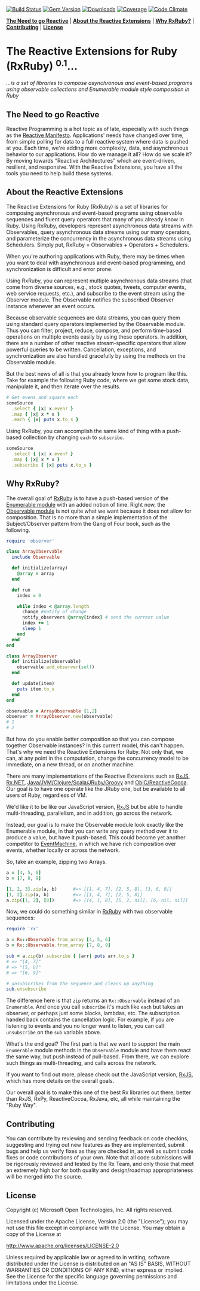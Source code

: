 [![Build Status](https://travis-ci.org/bittrance/rxruby.svg?branch=master)](https://travis-ci.org/bittrance/rxruby)
[![Gem Version](https://badge.fury.io/rb/rx.svg)](https://badge.fury.io/rb/rx)
[![Downloads](http://ruby-gem-downloads-badge.herokuapp.com/rx?type=total)](https://rubygems.org/gems/rx)
[![Coverage](https://codecov.io/gh/bittrance/rxruby/branch/coveralls/graph/badge.svg)](https://codecov.io/gh/bittrance/rxruby)
[![Code Climate](https://codeclimate.com/github/bittrance/rxruby/badges/gpa.svg)](https://codeclimate.com/github/bittrance/rxruby)

**[The Need to go Reactive](#the-need-to-go-reactive)** |
**[About the Reactive Extensions](#about-the-reactive-extensions)** |
**[Why RxRuby?](#why-rxruby)** |
**[Contributing](#contributing)** |
**[License](#license)**

# The Reactive Extensions for Ruby (RxRuby) <sup>0.1</sup>... #
*...is a set of libraries to compose asynchronous and event-based programs using observable collections and Enumerable module style composition in Ruby*

## The Need to go Reactive ##

Reactive Programming is a hot topic as of late, especially with such things as the [Reactive Manifesto](http://www.reactivemanifesto.org/).  Applications' needs have changed over time, from simple polling for data to a full reactive system where data is pushed at you.  Each time, we're adding more complexity, data, and asynchronous behavior to our applications.  How do we manage it all?  How do we scale it?  By moving towards "Reactive Architectures" which are event-driven, resilient, and responsive.  With the Reactive Extensions, you have all the tools you need to help build these systems.

## About the Reactive Extensions ##

The Reactive Extensions for Ruby (RxRuby) is a set of libraries for composing asynchronous and event-based programs using observable sequences and fluent query operators that many of you already know in Ruby. Using RxRuby, developers represent asynchronous data streams with Observables, query asynchronous data streams using our many operators, and parameterize the concurrency in the asynchronous data streams using Schedulers. Simply put, RxRuby = Observables + Operators + Schedulers.

When you're authoring applications with Ruby, there may be times when you want to deal with asynchronous and event-based programming, and synchronization is difficult and error prone.

Using RxRuby, you can represent multiple asynchronous data streams (that come from diverse sources, e.g., stock quotes, tweets, computer events, web service requests, etc.), and subscribe to the event stream using the Observer module. The Observable notifies the subscribed Observer instance whenever an event occurs.

Because observable sequences are data streams, you can query them using standard query operators implemented by the Observable module. Thus you can filter, project, reduce, compose, and perform time-based operations on multiple events easily by using these operators. In addition, there are a number of other reactive stream-specific operators that allow powerful queries to be written. Cancellation, exceptions, and synchronization are also handled gracefully by using the methods on the Observable module.

But the best news of all is that you already know how to program like this.  Take for example the following Ruby code, where we get some stock data, manipulate it, and then iterate over the results.

```ruby
# Get evens and square each
someSource
  .select { |x| x.even? }
  .map { |x| x * x }
  .each { |x| puts x.to_s }
```

Using RxRuby, you can accomplish the same kind of thing with a push-based collection by changing `each` to `subscribe`.

```ruby
someSource
  .select { |x| x.even? }
  .map { |x| x * x }
  .subscribe { |x| puts x.to_s }
```

## Why RxRuby? ##

The overall goal of [RxRuby](https://github.com/ReactiveX/RxRuby) is to have a push-based version of the [Enumerable module](http://ruby-doc.org/core-2.1.0/Enumerable.html) with an added notion of time.  Right now, the [Observable module](http://ruby-doc.org/stdlib-1.9.3/libdoc/observer/rdoc/Observable.html) is not quite what we want because it does not allow for composition.  That is no more than a simple implementation of the Subject/Observer pattern from the Gang of Four book, such as the following.

```ruby
require 'observer'

class ArrayObservable
  include Observable

  def initialize(array)
    @array = array
  end

  def run
    index = 0

    while index < @array.length
      change #notify of change
      notify_observers @array[index] # send the current value
      index += 1
      sleep 1
    end
  end
end

class ArrayObserver
  def initialize(observable)
    observable.add_observer(self)
  end

  def update(item)
    puts item.to_s
  end
end

observable = ArrayObservable [1,2]
observer = ArrayObserver.new(observable)
# 1
# 2
```

But how do you enable better composition so that you can compose together Observable instances?  In this current model, this can't happen.  That's why we need the Reactive Extensions for Ruby.  Not only that, we can, at any point in the computation, change the concurrency model to be immediate, on a new thread, or on another machine.

There are many implementations of the Reactive Extensions such as [RxJS](https://github.com/Reactive-Extensions/RxJS), [Rx.NET](https://github.com/reactive-extensions/rx.net), [Java/JVM/Clojure/Scala/JRuby/Groovy](https://github.com/ReactiveX/RxJava) and [ObjC/ReactiveCocoa](https://github.com/ReactiveCocoa/ReactiveCocoa).  Our goal is to have one operate like the JRuby one, but be available to all users of Ruby, regardless of VM.

We'd like it to be like our JavaScript version, [RxJS](https://github.com/Reactive-Extensions/RxJS) but be able to handle multi-threading, parallelism, and in addition, go across the network.

Instead, our goal is to make the Observable module look exactly like the Enumerable module, in that you can write any query method over it to produce a value, but have it push-based.  This could become yet another competitor to [EventMachine](http://rubyeventmachine.com/), in which we have rich composition over events, whether locally or across the network.

So, take an example, zipping two Arrays.

```ruby
a = [4, 5, 6]
b = [7, 8, 9]

[1, 2, 3].zip(a, b)      #=> [[1, 4, 7], [2, 5, 8], [3, 6, 9]]
[1, 2].zip(a, b)         #=> [[1, 4, 7], [2, 5, 8]]
a.zip([1, 2], [8])       #=> [[4, 1, 8], [5, 2, nil], [6, nil, nil]]
```

Now, we could do something similar in [RxRuby](https://github.com/ReactiveX/RxRuby) with two observable sequences:

```ruby
require 'rx'

a = Rx::Observable.from_array [4, 5, 6]
b = Rx::Observable.from_array [7, 8, 9]

sub = a.zip(b).subscribe { |arr| puts arr.to_s }
# => "[4, 7]"
# => "[5, 8]"
# => "[6, 9]"

# unsubscribes from the sequence and cleans up anything
sub.unsubscribe
```

The difference here is that `zip` returns an `Rx::Observable` instead of an `Enumerable`.  And once you call `subscribe` it's much like `each` but takes an observer, or perhaps just some blocks, lambdas, etc.  The subscription handed back contains the cancellation logic.  For example, if you are listening to events and you no longer want to listen, you can call `unsubscribe` on the `sub` variable above.

What's the end goal?  The first part is that we want to support the main `Enumerable` module methods in the `Observable` module and have them react the same way, but push instead of pull-based.  From there, we can explore such things as multi-threading, and calls across the network.

If you want to find out more, please check out the JavaScript version, [RxJS](https://github.com/Reactive-Extensions/RxJS), which has more details on the overall goals.  

Our overall goal is to make this one of the best Rx libraries out there, better than RxJS, RxPy, ReactiveCocoa, RxJava, etc, all while maintaining the "Ruby Way".

## Contributing ##

You can contribute by reviewing and sending feedback on code checkins, suggesting and trying out new features as they are implemented, submit bugs and help us verify fixes as they are checked in, as well as submit code fixes or code contributions of your own. Note that all code submissions will be rigorously reviewed and tested by the Rx Team, and only those that meet an extremely high bar for both quality and design/roadmap appropriateness will be merged into the source.

## License ##

Copyright (c) Microsoft Open Technologies, Inc.  All rights reserved.

Licensed under the Apache License, Version 2.0 (the "License"); you
may not use this file except in compliance with the License. You may
obtain a copy of the License at

http://www.apache.org/licenses/LICENSE-2.0

Unless required by applicable law or agreed to in writing, software
distributed under the License is distributed on an "AS IS" BASIS,
WITHOUT WARRANTIES OR CONDITIONS OF ANY KIND, either express or
implied. See the License for the specific language governing permissions
and limitations under the License.
